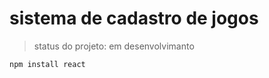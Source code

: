 # sistema de cadastro de jogos

> status do projeto:  em desenvolvimanto

```
npm install react
```
